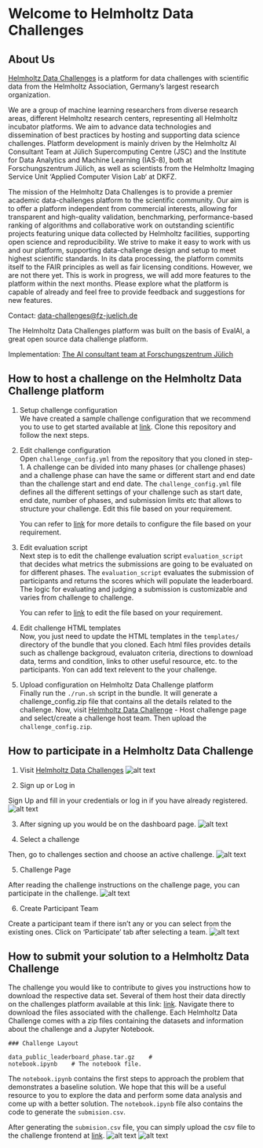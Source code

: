 # Welcome to Helmholtz Data Challenges

## About Us

[Helmholtz Data Challenges](https://helmholtz-data-challenges.de/) is a platform for data challenges with scientific data from the Helmholtz Association, Germany’s largest research organization.

We are a group of machine learning researchers from diverse research areas, different Helmholtz research centers, representing all Helmholtz incubator platforms. We aim to advance data technologies and dissemination of best practices by hosting and supporting data science challenges. Platform development is mainly driven by the Helmholtz AI Consultant Team at Jülich Supercomputing Centre (JSC) and the Institute for Data Analytics and Machine Learning (IAS-8), both at Forschungszentrum Jülich, as well as scientists from the Helmholtz Imaging Service Unit ‘Applied Computer Vision Lab‘ at DKFZ.

The mission of the Helmholtz Data Challenges is to provide a premier academic data-challenges platform to the scientific community. Our aim is to offer a platform independent from commercial interests, allowing for transparent and high-quality validation, benchmarking, performance-based ranking of algorithms and collaborative work on outstanding scientific projects featuring unique data collected by Helmholtz facilities, supporting open science and reproducibility. We strive to make it easy to work with us and our platform, supporting data-challenge design and setup to meet highest scientific standards. In its data processing, the platform commits itself to the FAIR principles as well as fair licensing conditions. However, we are not there yet. This is work in progress, we will add more features to the platform within the next months. Please explore what the platform is capable of already and feel free to provide feedback and suggestions for new features.

Contact: data-challenges@fz-juelich.de

The Helmholtz Data Challenges platform was built on the basis of EvalAI, a great open source data challenge platform.

Implementation: [The AI consultant team at Forschungszentrum Jülich](https://www.helmholtz.ai/themenmenue/our-research/consultant-teams/helmholtz-ai-consultants-fzj/index.html)

## How to host a challenge on the Helmholtz Data Challenge platform

1. Setup challenge configuration <br />
    We have created a sample challenge configuration that we recommend you to use to get started available at [link](https://github.com/HelmholtzAI-FZJ/juelich_challenges-template-challenge). Clone this repository and follow the next steps.

2. Edit challenge configuration <br />
    Open `challenge_config.yml` from the repository that you cloned in step-1. A challenge can be divided into many phases (or challenge phases) and a challenge phase can have the same or different start and end date than the challenge start and end date. The `challenge_config.yml` file defines all the different settings of your challenge such as start date, end date, number of phases, and submission limits etc that allows to structure your challenge. Edit this file based on your requirement.

    You can refer to [link](https://evalai.readthedocs.io/en/latest/configuration.html) for more details to configure the file based on your requirement.

3. Edit evaluation script <br />
    Next step is to edit the challenge evaluation script `evaluation_script` that decides what metrics the submissions are going to be evaluated on for different phases. The `evaluation_script` evaluates the submission of participants and returns the scores which will populate the leaderboard. The logic for evaluating and judging a submission is customizable and varies from challenge to challenge. 

    You can refer to [link](https://evalai.readthedocs.io/en/latest/evaluation_scripts.html) to edit the file based on your requirement.

4. Edit challenge HTML templates <br />
    Now, you just need to update the HTML templates in the `templates/` directory of the bundle that you cloned. Each html files provides details such as challenge backgroud, evaluaton criteria, directions to download data, terms and condition, links to other useful resource, etc. to the participants. Yon can add text relevent to the your challenge. 

5. Upload configuration on Helmholtz Data Challenge platform <br />
    Finally run the `./run.sh` script in the bundle. It will generate a challenge_config.zip file that contains all the details related to the challenge. Now, visit [Helmholtz Data Challenge](https://helmholtz-data-challenges.de/) - Host challenge page and select/create a challenge host team. Then upload the `challenge_config.zip`.

## How to participate in a Helmholtz Data Challenge

1. Visit [Helmholtz Data Challenges](https://helmholtz-data-challenges.de/)
![alt text](images/6a.png)

2. Sign up or Log in

Sign Up and fill in your credentials or log in if you have already registered.
![alt text](images/5a.png)

3. After signing up you would be on the dashboard page.
![alt text](images/4a.png)

4. Select a challenge

Then, go to challenges section and choose an active challenge.
![alt text](images/3a.png)

5. Challenge Page

After reading the challenge instructions on the challenge page, you can participate in the challenge.
![alt text](images/2a.png)

6. Create Participant Team

Create a participant team if there isn’t any or you can select from the existing ones. Click on ‘Participate’ tab after selecting a team.
![alt text](images/1a.png)



## How to submit your solution to a Helmholtz Data Challenge

The challenge you would like to contribute to gives you instructions how to download the respective data set. Several of them host their data directly on the challenges platform available at this link: [link](https://storage.data-challenges.fz-juelich.de/). Navigate there to download the files associated with the challenge. Each Helmholtz Data Challenge comes with a zip files containing the datasets and information about the challenge and a Jupyter Notebook.

    ### Challenge Layout

    data_public_leaderboard_phase.tar.gz    #
    notebook.ipynb    # The notebook file.

The `notebook.ipynb` contains the first steps to approach the problem that demonstrates a baseline solution. We hope that this will be a useful resource to you to explore the data and perform some data analysis and come up with a better solution. The `notebook.ipynb` file also contains the code to generate the `submision.csv`.

After generating the `submision.csv` file, you can simply upload the csv file to the challenge frontend at [link](https://helmholtz-data-challenges.de/). 
![alt text](images/2b.png)
![alt text](images/1b.png)
